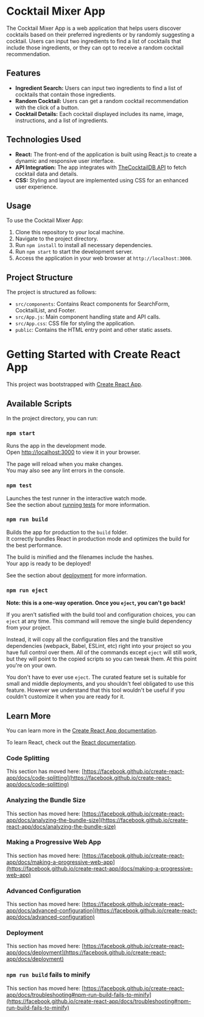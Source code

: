 # Cocktail Mixer App

The Cocktail Mixer App is a web application that helps users discover cocktails based on their preferred ingredients or by randomly suggesting a cocktail. Users can input two ingredients to find a list of cocktails that include those ingredients, or they can opt to receive a random cocktail recommendation.

## Features

- **Ingredient Search:** Users can input two ingredients to find a list of cocktails that contain those ingredients.
- **Random Cocktail:** Users can get a random cocktail recommendation with the click of a button.
- **Cocktail Details:** Each cocktail displayed includes its name, image, instructions, and a list of ingredients.

## Technologies Used

- **React:** The front-end of the application is built using React.js to create a dynamic and responsive user interface.
- **API Integration:** The app integrates with [TheCocktailDB API](https://www.thecocktaildb.com/api.php) to fetch cocktail data and details.
- **CSS:** Styling and layout are implemented using CSS for an enhanced user experience.

## Usage

To use the Cocktail Mixer App:

1. Clone this repository to your local machine.
2. Navigate to the project directory.
3. Run `npm install` to install all necessary dependencies.
4. Run `npm start` to start the development server.
5. Access the application in your web browser at `http://localhost:3000`.

## Project Structure

The project is structured as follows:

- `src/components`: Contains React components for SearchForm, CocktailList, and Footer.
- `src/App.js`: Main component handling state and API calls.
- `src/App.css`: CSS file for styling the application.
- `public`: Contains the HTML entry point and other static assets.


# Getting Started with Create React App

This project was bootstrapped with [Create React App](https://github.com/facebook/create-react-app).

## Available Scripts

In the project directory, you can run:

### `npm start`

Runs the app in the development mode.\
Open [http://localhost:3000](http://localhost:3000) to view it in your browser.

The page will reload when you make changes.\
You may also see any lint errors in the console.

### `npm test`

Launches the test runner in the interactive watch mode.\
See the section about [running tests](https://facebook.github.io/create-react-app/docs/running-tests) for more information.

### `npm run build`

Builds the app for production to the `build` folder.\
It correctly bundles React in production mode and optimizes the build for the best performance.

The build is minified and the filenames include the hashes.\
Your app is ready to be deployed!

See the section about [deployment](https://facebook.github.io/create-react-app/docs/deployment) for more information.

### `npm run eject`

**Note: this is a one-way operation. Once you `eject`, you can't go back!**

If you aren't satisfied with the build tool and configuration choices, you can `eject` at any time. This command will remove the single build dependency from your project.

Instead, it will copy all the configuration files and the transitive dependencies (webpack, Babel, ESLint, etc) right into your project so you have full control over them. All of the commands except `eject` will still work, but they will point to the copied scripts so you can tweak them. At this point you're on your own.

You don't have to ever use `eject`. The curated feature set is suitable for small and middle deployments, and you shouldn't feel obligated to use this feature. However we understand that this tool wouldn't be useful if you couldn't customize it when you are ready for it.

## Learn More

You can learn more in the [Create React App documentation](https://facebook.github.io/create-react-app/docs/getting-started).

To learn React, check out the [React documentation](https://reactjs.org/).

### Code Splitting

This section has moved here: [https://facebook.github.io/create-react-app/docs/code-splitting](https://facebook.github.io/create-react-app/docs/code-splitting)

### Analyzing the Bundle Size

This section has moved here: [https://facebook.github.io/create-react-app/docs/analyzing-the-bundle-size](https://facebook.github.io/create-react-app/docs/analyzing-the-bundle-size)

### Making a Progressive Web App

This section has moved here: [https://facebook.github.io/create-react-app/docs/making-a-progressive-web-app](https://facebook.github.io/create-react-app/docs/making-a-progressive-web-app)

### Advanced Configuration

This section has moved here: [https://facebook.github.io/create-react-app/docs/advanced-configuration](https://facebook.github.io/create-react-app/docs/advanced-configuration)

### Deployment

This section has moved here: [https://facebook.github.io/create-react-app/docs/deployment](https://facebook.github.io/create-react-app/docs/deployment)

### `npm run build` fails to minify

This section has moved here: [https://facebook.github.io/create-react-app/docs/troubleshooting#npm-run-build-fails-to-minify](https://facebook.github.io/create-react-app/docs/troubleshooting#npm-run-build-fails-to-minify)
